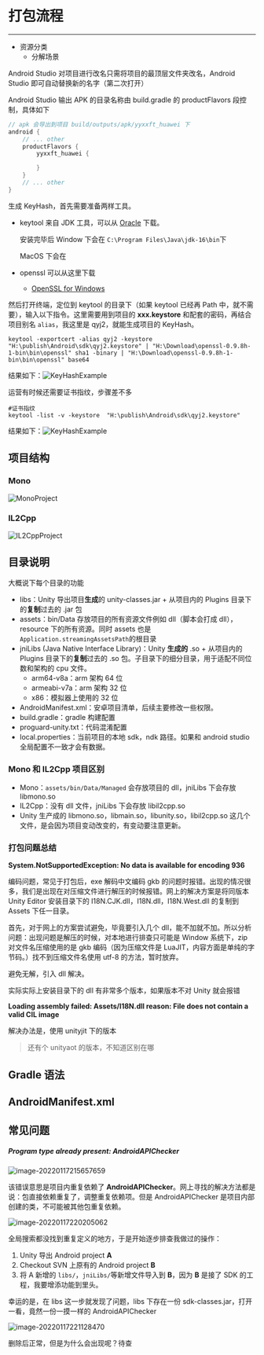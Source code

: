 # 打包流程

---

* 资源分类
  * 分解场景 



Android Studio 对项目进行改名只需将项目的最顶层文件夹改名，Android Studio 即可自动替换新的名字（第二次打开）

Android Studio 输出 APK 的目录名称由 build.gradle 的 productFlavors 段控制，具体如下

``` gradle
// apk 会导出到项目 build/outputs/apk/yyxxft_huawei 下
android {
	// ... other
    productFlavors {
    	yyxxft_huawei {

		}
	}
	// ... other
}
```





生成 KeyHash，首先需要准备两样工具。

* keytool 来自 JDK 工具，可以从  [Oracle](https://www.oracle.com/java/technologies/javase-downloads.html) 下载。

  安装完毕后 Window 下会在 `C:\Program Files\Java\jdk-16\bin`下

  MacOS 下会在 

* openssl 可以从这里下载

  *  [OpenSSL for Windows](http://gnuwin32.sourceforge.net/packages/openssl.htm)

然后打开终端，定位到 keytool 的目录下（如果 keytool 已经再 Path 中，就不需要），输入以下指令。这里需要用到项目的 **xxx.keystore** 和配套的密码，再结合项目别名 `alias`，我这里是 qyj2，就能生成项目的 KeyHash。

``` shell
keytool -exportcert -alias qyj2 -keystore "H:\publish\Android\sdk\qyj2.keystore" | "H:\Download\openssl-0.9.8h-1-bin\bin\openssl" sha1 -binary | "H:\Download\openssl-0.9.8h-1-bin\bin\openssl" base64
```

结果如下：![KeyHashExample](img/KeyHashExample.png)



运营有时候还需要证书指纹，步骤差不多

``` shell
#证书指纹
keytool -list -v -keystore  "H:\publish\Android\sdk\qyj2.keystore"
```

结果如下：![KeyHashExample](https://cdn.jsdelivr.net/gh/Newbility523/PicBed/imgs/FingerPrint.png)

## 项目结构

### Mono

![MonoProject](https://cdn.jsdelivr.net/gh/Newbility523/PicBed/imgs/MonoProject.png)

### IL2Cpp

![IL2CppProject](https://cdn.jsdelivr.net/gh/Newbility523/PicBed/imgs/IL2CppProject.png)

## 目录说明

大概说下每个目录的功能

* libs：Unity 导出项目**生成**的 unity-classes.jar + 从项目内的 Plugins 目录下的**复制**过去的 .jar 包
* assets：bin/Data 存放项目的所有资源文件例如 dll（脚本会打成 dll），resource 下的所有资源。同时 assets 也是`Application.streamingAssetsPath`的根目录
* jniLibs (Java Native Interface Library)：Unity **生成的** .so + 从项目内的 Plugins 目录下的**复制**过去的 .so 包。子目录下的细分目录，用于适配不同位数和架构的 cpu 文件。
  * arm64-v8a：arm 架构 64 位
  * armeabi-v7a：arm 架构 32 位
  * x86：模拟器上使用的 32 位
* AndroidManifest.xml：安卓项目清单，后续主要修改一些权限。
* build.gradle：gradle 构建配置
* proguard-unity.txt：代码混淆配置
* local.properties：当前项目的本地 sdk，ndk 路径。如果和 android studio 全局配置不一致才会有数据。

### Mono 和 IL2Cpp 项目区别

* Mono：`assets/bin/Data/Managed` 会存放项目的 dll，jniLibs 下会存放 libmono.so
* IL2Cpp：没有 dll 文件，jniLibs 下会存放 libil2cpp.so
* Unity 生产成的 libmono.so，libmain.so，libunity.so，libil2cpp.so 这几个文件，是会因为项目变动改变的，有变动要注意更新。



### 打包问题总结

**System.NotSupportedException: No data is available for encoding 936**

编码问题，常见于打包后，exe 解码中文编码 gkb 的问题时报错。出现的情况很多，我们是出现在对压缩文件进行解压的时候报错。网上的解决方案是将同版本 Unity Editor 安装目录下的 I18N.CJK.dll，I18N.dll，I18N.West.dll 的复制到 Assets 下任一目录。

首先，对于网上的方案尝试避免，毕竟要引入几个 dll，能不加就不加。所以分析问题：出现问题是解压的时候，对本地进行排查只可能是 Window 系统下，zip 对文件名压缩使用的是 gkb 编码（因为压缩文件是 LuaJIT，内容方面是单纯的字节码。）找不到压缩文件名使用 utf-8 的方法，暂时放弃。

避免无解，引入 dll 解决。

实际实际上安装目录下的 dll 有非常多个版本，如果版本不对 Unity 就会报错

**Loading assembly failed: Assets/I18N.dll reason: File does not contain a valid CIL image**

解决办法是，使用 unityjit 下的版本

> 还有个 unityaot 的版本，不知道区别在哪



## Gradle 语法

## AndroidManifest.xml

## 常见问题

##### Program type already present: AndroidAPIChecker

![image-20220117215657659](https://cdn.jsdelivr.net/gh/Newbility523/PicBed/imgs/image-20220117215657659.png)

该错误意思是项目内重复依赖了 **AndroidAPIChecker**。网上寻找的解决方法都是说：包直接依赖重复了，调整重复依赖项。但是 AndroidAPIChecker 是项目内部创建的类，不可能被其他包重复依赖。

![image-20220117220205062](https://cdn.jsdelivr.net/gh/Newbility523/PicBed/imgs/image-20220117220205062.png)

全局搜索都没找到重复定义的地方，于是开始逐步排查我做过的操作：

1. Unity 导出 Android project **A**
2. Checkout SVN 上原有的 Android project **B**
3. 将 A 新增的 `libs/`，`jniLibs/`等新增文件导入到 **B**，因为 **B** 是接了 SDK 的工程，我要增添功能到里头。

幸运的是，在 libs 这一步就发现了问题，libs 下存在一份 sdk-classes.jar，打开一看，竟然一份一摸一样的 AndroidAPIChecker

![image-20220117221128470](https://cdn.jsdelivr.net/gh/Newbility523/PicBed/imgs/image-20220117221128470.png)

删除后正常，但是为什么会出现呢？待查
